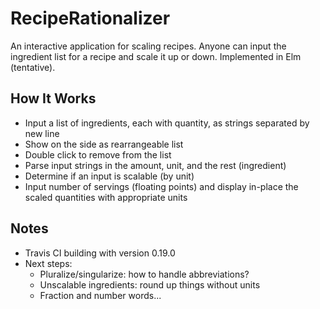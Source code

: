 # RecipeRationalizer

An interactive application for scaling recipes. Anyone can input the ingredient list for a recipe and scale it up or down.
Implemented in Elm (tentative).

## How It Works
* Input a list of ingredients, each with quantity, as strings separated by new line
* Show on the side as rearrangeable list
* Double click to remove from the list
* Parse input strings in the amount, unit, and the rest (ingredient)
* Determine if an input is scalable (by unit)
* Input number of servings (floating points) and display in-place the scaled quantities with appropriate units

## Notes
* Travis CI building with version 0.19.0
* Next steps:
    * Pluralize/singularize: how to handle abbreviations?
    * Unscalable ingredients: round up things without units
    * Fraction and number words...